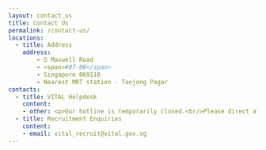 ```yaml
---
layout: contact_us
title: Contact Us
permalink: /contact-us/
locations: 
  - title: Address
    address:
        - 5 Maxwell Road 
        - <span>#07-00</span>
        - Singapore 069110
        - Nearest MRT station - Tanjong Pagar
contacts:
  - title: VITAL Helpdesk
    content:
    - other: <p>Our hotline is temporarily closed.<br/>Please direct all enquiries to our helpdesk email.<br/><br/></p>
  - title: Recruitment Enquiries
    content:
    - email: vital_recruit@vital.gov.sg
---
```


